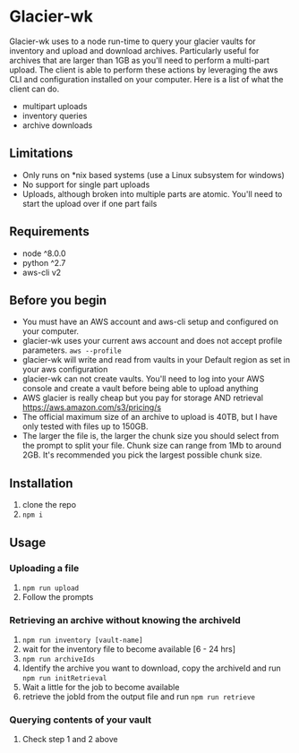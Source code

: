 # Glacier-wk

Glacier-wk uses to a node run-time to query your glacier vaults for inventory and upload and download archives. Particularly useful for archives that are larger than 1GB as you'll need to perform a multi-part upload. The client is able to perform these actions by leveraging the aws CLI and configuration installed on your computer. Here is a list of what the client can do.

- multipart uploads
- inventory queries
- archive downloads

## Limitations

- Only runs on \*nix based systems (use a Linux subsystem for windows)
- No support for single part uploads
- Uploads, although broken into multiple parts are atomic. You'll need to start the upload over if one part fails


## Requirements

- node ^8.0.0
- python ^2.7
- aws-cli v2

## Before you begin

- You must have an AWS account and aws-cli setup and configured on your computer.
- glacier-wk uses your current aws account and does not accept profile parameters. ```aws --profile```
- glacier-wk will write and read from vaults in your Default region as set in your aws configuration
- glacier-wk can not create vaults. You'll need to log into your AWS console and create a vault before being able to upload anything
- AWS glacier is really cheap but you pay for storage AND retrieval https://aws.amazon.com/s3/pricing/s
- The official maximum size of an archive to upload is 40TB, but I have only tested with files up to 150GB. 
- The larger the file is, the larger the chunk size you should select from the prompt to split your file. Chunk size can range from 1Mb to around 2GB. It's recommended you pick the largest possible chunk size.

## Installation

1. clone the repo
2. ```npm i```


## Usage

### Uploading a file 
1. ```npm run upload```
2. Follow the prompts

### Retrieving an archive without knowing the archiveId

1. ```npm run inventory [vault-name]```
2. wait for the inventory file to become available [6 - 24 hrs]
3. ```npm run archiveIds```
4. Identify the archive you want to download, copy the archiveId and run ```npm run initRetrieval```
5. Wait a little for the job to become available
6. retrieve the jobId from the output file and run ```npm run retrieve```

### Querying contents of your vault

1. Check step 1 and 2 above


